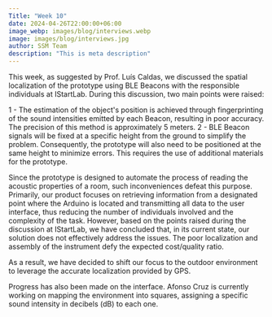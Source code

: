 ```yaml
---
Title: "Week 10"
date: 2024-04-26T22:00:00+06:00
image_webp: images/blog/interviews.webp
image: images/blog/interviews.jpg
author: SSM Team
description: "This is meta description"
---
```


This week, as suggested by Prof. Luís Caldas, we discussed the spatial localization of the prototype using BLE Beacons with the responsible individuals at IStartLab. During this discussion, two main points were raised:

1 - The estimation of the object's position is achieved through fingerprinting of the sound intensities emitted by each Beacon, resulting in poor accuracy. The precision of this method is approximately 5 meters.
2 - BLE Beacon signals will be fixed at a specific height from the ground to simplify the problem. Consequently, the prototype will also need to be positioned at the same height to minimize errors. This requires the use of additional materials for the prototype.


Since the prototype is designed to automate the process of reading the acoustic properties of a room, such inconveniences defeat this purpose. Primarily, our product focuses on retrieving information from a designated point where the Arduino is located and transmitting all data to the user interface, thus reducing the number of individuals involved and the complexity of the task. However, based on the points raised during the discussion at IStartLab, we have concluded that, in its current state, our solution does not effectively address the issues. The poor localization and assembly of the instrument defy the expected cost/quality ratio.

As a result, we have decided to shift our focus to the outdoor environment to leverage the accurate localization provided by GPS.

Progress has also been made on the interface. Afonso Cruz is currently working on mapping the environment into squares, assigning a specific sound intensity in decibels (dB) to each one.